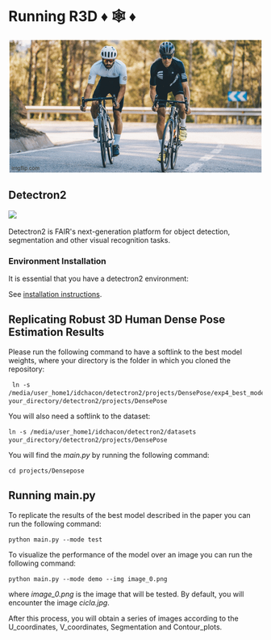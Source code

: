 # Running R3D  :diamonds: 🕸️ :diamonds:
<p align="center">
 <img src="https://github.com/idchacon28/detectron2/blob/main/projects/DensePose/gifcicla.gif" alt="animated" />
</p>
                                                                                                    
## Detectron2
<img src=".github/Detectron2-Logo-Horz.svg" width="300" > 

Detectron2 is FAIR's next-generation platform for object detection, segmentation and other visual recognition tasks. 

### Environment Installation
It is essential that you have a detectron2 environment:

See [installation instructions](https://detectron2.readthedocs.io/tutorials/install.html).

## Replicating Robust 3D Human Dense Pose Estimation Results
Please run the following command to have a softlink to the best model weights, where your directory is the folder in which you cloned the repository:

```
 ln -s /media/user_home1/idchacon/detectron2/projects/DensePose/exp4_best_model your_directory/detectron2/projects/DensePose
```

You will also need a softlink to the dataset:

```
ln -s /media/user_home1/idchacon/detectron2/datasets your_directory/detectron2/projects/DensePose
```

You will find the *main.py* by running the following command:

```
cd projects/Densepose
```
## Running main.py
To replicate the results of the best model described in the paper you can run the following command:
```
python main.py --mode test
```
To visualize the performance of the model over an image you can run the following command:
```
python main.py --mode demo --img image_0.png
```
where *image_0.png* is the image that will be tested. By default, you will encounter the image *cicla.jpg*. 

After this process, you will obtain a series of images according to the U_coordinates, V_coordinates, Segmentation and Contour_plots. 



